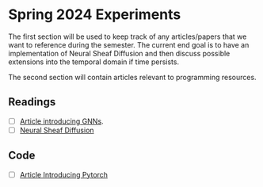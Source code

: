 # Spring 2024 Experiments

The first section will be used to keep track of any articles/papers that we want to reference during the semester. 
The current end goal is to have an implementation of Neural Sheaf Diffusion and then discuss possible extensions into the temporal domain if time persists. 

The second section will contain articles relevant to programming resources. 

## Readings
- [ ] [Article introducing GNNs](https://distill.pub/2021/gnn-intro/).
- [ ] [Neural Sheaf Diffusion](https://arxiv.org/pdf/2202.04579)

## Code
- [ ] [Article Introducing Pytorch](https://www.dataquest.io/blog/pytorch-for-beginners/)
